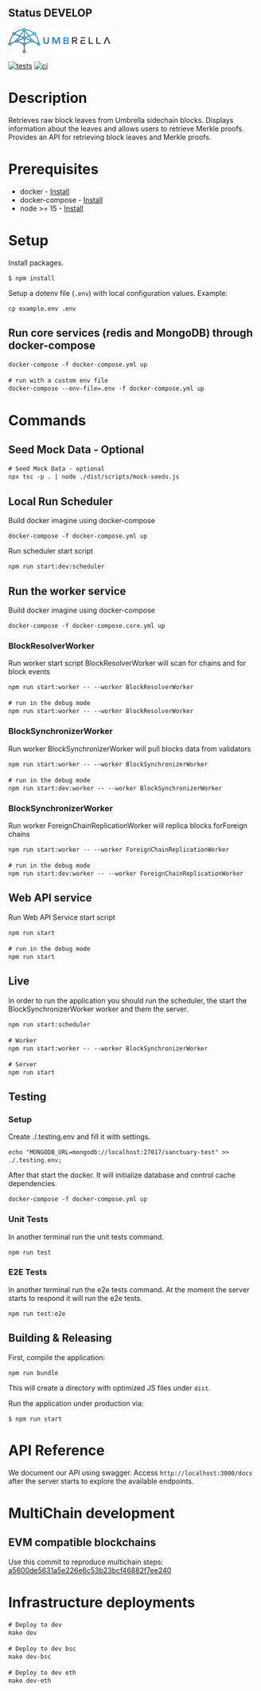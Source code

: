 ## Status DEVELOP
![Umbrella network - logo](./assets/umb.network-logo.png)

[![tests](https://github.com/umbrella-network/sanctuary/actions/workflows/tests.yml/badge.svg?branch=main)](https://github.com/umbrella-network/sanctuary/actions/workflows/tests.yml)
[![ci](https://github.com/umbrella-network/sanctuary/actions/workflows/cicd.yml/badge.svg?branch=main)](https://github.com/umbrella-network/sanctuary/actions/workflows/cicd.yml)

# Description

Retrieves raw block leaves from Umbrella sidechain blocks. Displays information about the leaves and allows users to
retrieve Merkle proofs. Provides an API for retrieving block leaves and Merkle proofs.

# Prerequisites

- docker - [Install](https://docs.docker.com/engine/install/)
- docker-compose - [Install](https://docs.docker.com/compose/install/)
- node >= 15 - [Install](https://nodejs.org/en/download/)

# Setup

Install packages.

```shell script
$ npm install
```

Setup a dotenv file (`.env`) with local configuration values. Example:

```shell script
cp example.env .env
```

## Run core services (redis and MongoDB) through docker-compose

```shell script
docker-compose -f docker-compose.yml up

# run with a custom env file
docker-compose --env-file=.env -f docker-compose.yml up
```

# Commands

## Seed Mock Data - Optional

```shell script
# Seed Mock Data - optional
npx tsc -p . | node ./dist/scripts/mock-seeds.js
```

## Local Run Scheduler 

Build docker imagine using docker-compose
```shell script
docker-compose -f docker-compose.yml up
```

Run scheduler start script 
```shell script
npm run start:dev:scheduler
```

## Run the worker service

Build docker imagine using docker-compose
```shell script
docker-compose -f docker-compose.core.yml up
```

### BlockResolverWorker

Run worker start script BlockResolverWorker will scan for chains and for block events
```shell script
npm run start:worker -- --worker BlockResolverWorker

# run in the debug mode
npm run start:worker -- --worker BlockResolverWorker
```

### BlockSynchronizerWorker
Run worker BlockSynchronizerWorker will pull blocks data from validators

```shell script
npm run start:worker -- --worker BlockSynchronizerWorker

# run in the debug mode
npm run start:dev:worker -- --worker BlockSynchronizerWorker
```

### BlockSynchronizerWorker
Run worker ForeignChainReplicationWorker will replica blocks forForeign chains

```shell script
npm run start:worker -- --worker ForeignChainReplicationWorker

# run in the debug mode
npm run start:dev:worker -- --worker ForeignChainReplicationWorker
```

## Web API service
Run Web API Service start script
```shell script
npm run start

# run in the debug mode
npm run start
```

## Live
In order to run the application you should run the scheduler, the start the BlockSynchronizerWorker worker and them the server.

```shell script
npm run start:scheduler

# Worker
npm run start:worker -- --worker BlockSynchronizerWorker

# Server
npm run start
```

## Testing

### Setup

Create ./.testing.env and fill it with settings.
```shell script
echo "MONGODB_URL=mongodb://localhost:27017/sanctuary-test" >> ./.testing.env;
```

After that start the docker.
It will initialize database and control cache dependencies.
```shell script
docker-compose -f docker-compose.yml up 
```

### Unit Tests

In another terminal run the unit tests command.
```shell script
npm run test
```

### E2E Tests

In another terminal run the e2e tests command. 
At the moment the server starts to respond it will run the e2e tests. 
```shell script
npm run test:e2e
```

## Building & Releasing

First, compile the application:

```shell script
npm run bundle
```

This will create a directory with optimized JS files under `dist`.

Run the application under production via:

```shell script
$ npm run start
```

# API Reference

We document our API using swagger. Access `http://localhost:3000/docs` after the server starts to explore the available endpoints. 

# MultiChain development

## EVM compatible blockchains

Use this commit to reproduce multichain steps: 
[a5600de5631a5e226e6c53b23bcf46882f7ee240](https://github.com/umbrella-network/sanctuary/commit/a5600de5631a5e226e6c53b23bcf46882f7ee240)


# Infrastructure deployments

```shell script
# Deploy to dev
make dev

# Deploy to dev bsc
make dev-bsc

# Deploy to dev eth
make dev-eth
```
